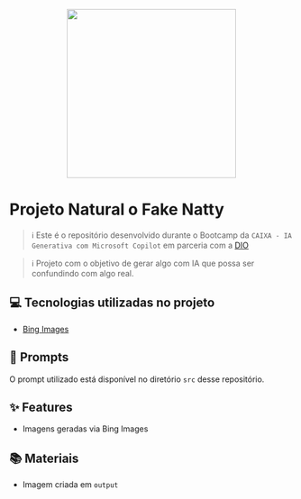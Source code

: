 <p align="center">
<img 
    src="./assets/Imagem_ebook.jpeg"
    width="300"  
/>
</p>

# Projeto Natural o Fake Natty


> ℹ️ Este é o repositório desenvolvido durante o Bootcamp da `CAIXA - IA Generativa com Microsoft Copilot` em parceria com a [DIO](https://dio.me)

> ℹ️ Projeto com o objetivo de gerar algo com IA que possa ser confundindo com algo real. 

## 💻 Tecnologias utilizadas no projeto

- [Bing Images](https://www.bing.com/images/create?cc=br)


## 🧠 Prompts

O prompt utilizado está disponível no diretório `src` desse repositório.


## ✨ Features

- Imagens geradas via Bing Images

## 📚 Materiais

- Imagem criada em `output`
